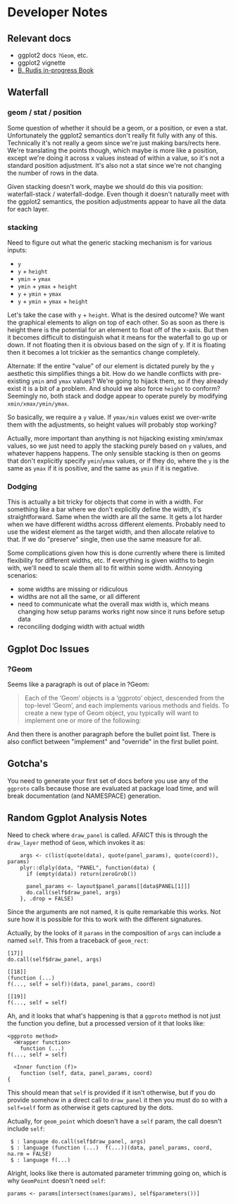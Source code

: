 
# Developer Notes

## Relevant docs

* ggplot2 docs `?Geom`, etc.
* ggplot2 vignette
* [B. Rudis in-progress Book](https://rud.is/books/creating-ggplot2-extensions/)

## Waterfall

### geom / stat / position

Some question of whether it should be a geom, or a position, or even a stat.
Unfortunately the ggplot2 semantics don't really fit fully with any of this.
Technically it's not really a geom since we're just making bars/rects here.
We're translating the points though, which maybe is more like a position, except
we're doing it across x values instead of within a value, so it's not a standard
position adjustment. It's also not a stat since we're not changing the number of
rows in the data.

Given stacking doesn't work, maybe we should do this via position:
waterfall-stack / waterfall-dodge.  Even though it doesn't naturally meet with
the ggplot2 semantics, the position adjustments appear to have all the data for
each layer.

### stacking

Need to figure out what the generic stacking mechanism is for various inputs:

* `y`
* `y` + `height`
* `ymin` + `ymax`
* `ymin` + `ymax` + `height`
* `y` + `ymin` + `ymax`
* `y` + `ymin` + `ymax` + `height`

Let's take the case with `y` + `height`.  What is the desired outcome?  We want
the graphical elements to align on top of each other.  So as soon as there is
height there is the potential for an element to float off of the x-axis.  But
then it becomes difficult to distinguish what it means for the waterfall to go
up or down.  If not floating then it is obvious based on the sign of y.  If it
is floating then it becomes a lot trickier as the semantics change completely.

Alternate: If the entire "value" of our element is dictated purely by the `y`
aesthetic this simplifies things a bit.  How do we handle conflicts with
pre-existing `ymin` and `ymax` values?  We're going to hijack them, so if they
already exist it is a bit of a problem.  And should we also force `height` to
conform?  Seemingly no, both stack and dodge appear to operate purely by
modifying `xmin/xmax/ymin/ymax`.

So basically, we require a `y` value.  If `ymax/min` values exist we over-write
them with the adjustments, so height values will probably stop working?

Actually, more important than anything is not hijacking existing xmin/xmax
values, so we just need to apply the stacking purely based on `y` values, and
whatever happens happens.  The only sensible stacking is then on geoms that
don't explicitly specify `ymin`/`ymax` values, or if they do, where the `y`
is the same as `ymax` if it is positive, and the same as `ymin` if it is
negative.

### Dodging

This is actually a bit tricky for objects that come in with a width.  For
something like a bar where we don't explicitly define the width, it's
straightforward.  Same when the width are all the same.  It gets a lot harder
when we have different widths across different elements.  Probably need to use
the widest element as the target width, and then allocate relative to that.  If
we do "preserve" single, then use the same measure for all.

Some complications given how this is done currently where there is limited
flexibility for different widths, etc.  If everything is given widths to begin
with, we'll need to scale them all to fit within some width.  Annoying
scenarios:

* some widths are missing or ridiculous
* widths are not all the same, or all different
* need to communicate what the overall max width is, which means changing how
  setup params works right now since it runs before setup data
* reconciling dodging width with actual width

## Ggplot Doc Issues

### ?Geom

Seems like a paragraph is out of place in ?Geom:

> Each of the ‘Geom’ objects is a ‘ggproto’ object, descended from the
> top-level ‘Geom’, and each implements various methods and fields. To create a
> new type of Geom object, you typically will want to implement one or more of
> the following:

And then there is another paragraph before the bullet point list.  There is
also conflict between "implement" and "override" in the first bullet point.

## Gotcha's

You need to generate your first set of docs before you use any of the `ggproto`
calls because those are evaluated at package load time, and will break
documentation (and NAMESPACE) generation.

## Random Ggplot Analysis Notes

Need to check where `draw_panel` is called. AFAICT this is through the
`draw_layer` method of `Geom`, which invokes it as:

```
    args <- c(list(quote(data), quote(panel_params), quote(coord)), params)
    plyr::dlply(data, "PANEL", function(data) {
      if (empty(data)) return(zeroGrob())

      panel_params <- layout$panel_params[[data$PANEL[1]]]
      do.call(self$draw_panel, args)
    }, .drop = FALSE)
```

Since the arguments are not named, it is quite remarkable this works.  Not sure
how it is possible for this to work with the different signatures.

Actually, by the looks of it `params` in the composition of `args` can include a
named `self`.  This from a traceback of `geom_rect`:

```
[17]]
do.call(self$draw_panel, args)

[[18]]
(function (...) 
f(..., self = self))(data, panel_params, coord)

[[19]]
f(..., self = self)
```

Ah, and it looks that what's happening is that a `ggproto` method is not just
the function you define, but a processed version of it that looks like:

```
<ggproto method>
  <Wrapper function>
    function (...) 
f(..., self = self)

  <Inner function (f)>
    function (self, data, panel_params, coord) 
{
```

This should mean that `self` is provided if it isn't otherwise, but if you do
provide somehow in a direct call to `draw_panel` it then you must do so with a
`self=self` form as otherwise it gets captured by the dots.

Actually, for `geom_point` which doesn't have a `self` param, the call doesn't
include `self`:

```
 $ : language do.call(self$draw_panel, args)
 $ : language (function (...)  f(...))(data, panel_params, coord, na.rm = FALSE)
 $ : language f(...)
```

Alright, looks like there is automated parameter trimming going on, which is why
`GeomPoint` doesn't need `self`:

```
params <- params[intersect(names(params), self$parameters())]
```
